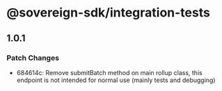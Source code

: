 # @sovereign-sdk/integration-tests

## 1.0.1

### Patch Changes

- 684614c: Remove submitBatch method on main rollup class, this endpoint is not intended for normal use (mainly tests and debugging)

